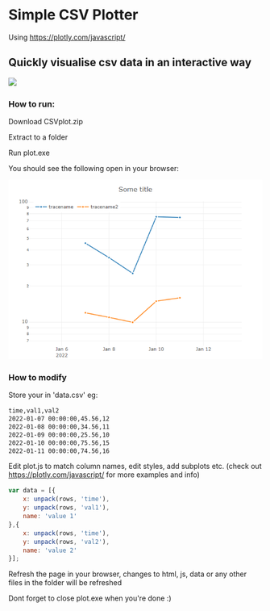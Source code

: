 # Simple CSV Plotter 

Using https://plotly.com/javascript/

## Quickly visualise csv data in an interactive way

<img src="https://github.com/fritzkeyzer/csvPlot/blob/master/example.gif" />

### How to run:
Download CSVplot.zip

Extract to a folder

Run plot.exe

You should see the following open in your browser:

<img src="https://github.com/fritzkeyzer/csvPlot/blob/master/screenshot.png">

### How to modify

Store your in 'data.csv' eg:
```csv
time,val1,val2
2022-01-07 00:00:00,45.56,12
2022-01-08 00:00:00,34.56,11
2022-01-09 00:00:00,25.56,10
2022-01-10 00:00:00,75.56,15
2022-01-11 00:00:00,74.56,16
```


Edit plot.js to match column names, edit styles, add subplots etc. 
(check out https://plotly.com/javascript/ for more examples and info)

```javascript
var data = [{
    x: unpack(rows, 'time'),
    y: unpack(rows, 'val1'),
    name: 'value 1'
},{
    x: unpack(rows, 'time'),
    y: unpack(rows, 'val2'),
    name: 'value 2'
}];
```

Refresh the page in your browser, changes to html, js, data or any other files in the folder will be refreshed

Dont forget to close plot.exe when you're done :)